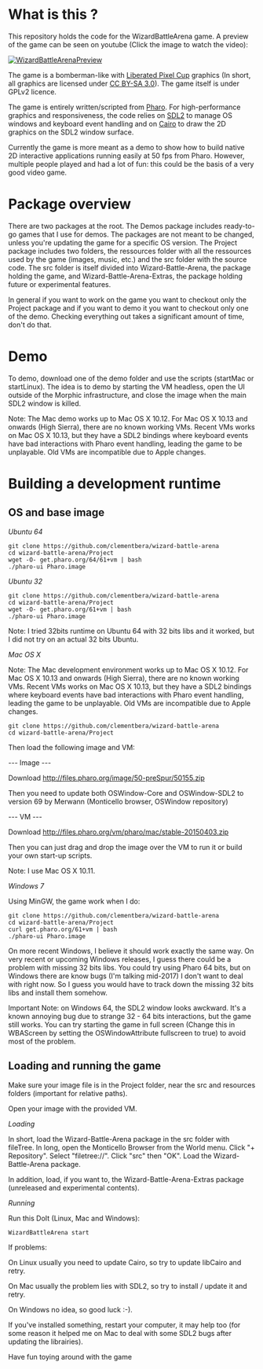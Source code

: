 # What is this ?

This repository holds the code for the WizardBattleArena game. A preview of the game can be seen on youtube (Click the image to watch the video):

[![WizardBattleArenaPreview](https://img.youtube.com/vi/srPdFgbyS6s/0.jpg)](https://www.youtube.com/watch?v=srPdFgbyS6s)

The game is a bomberman-like with [Liberated Pixel Cup](http://lpc.opengameart.org/) graphics (In short, all graphics are licensed under [CC BY-SA 3.0](https://creativecommons.org/licenses/by-sa/3.0/)). The game itself is under GPLv2 licence. 

The game is entirely written/scripted from [Pharo](https://pharo.org/). For high-performance graphics and responsiveness, the code relies on [SDL2](https://www.libsdl.org/download-2.0.php) to manage OS windows and keyboard event handling and on [Cairo](https://www.cairographics.org/) to draw the 2D graphics on the SDL2 window surface.

Currently the game is more meant as a demo to show how to build native 2D interactive applications running easily at 50 fps from Pharo. However, multiple people played and had a lot of fun: this could be the basis of a very good video game.

# Package overview

There are two packages at the root. The Demos package includes ready-to-go games that I use for demos. The packages are not meant to be changed, unless you're updating the game for a specific OS version. The Project package includes two folders, the ressources folder with all the ressources used by the game (images, music, etc.) and the src folder with the source code. The src folder is itself divided into Wizard-Battle-Arena, the package holding the game, and Wizard-Battle-Arena-Extras, the package holding future or experimental features.

In general if you want to work on the game you want to checkout only the Project package and if you want to demo it you want to checkout only one of the demo. Checking everything out takes a significant amount of time, don't do that.

# Demo

To demo, download one of the demo folder and use the scripts (startMac or startLinux). The idea is to demo by starting the VM headless, open the UI outside of the Morphic infrastructure, and close the image when the main SDL2 window is killed.

Note: The Mac demo works up to Mac OS X 10.12. For Mac OS X 10.13 and onwards (High Sierra), there are no known working VMs. Recent VMs works on Mac OS X 10.13, but they have a SDL2 bindings where keyboard events have bad interactions with Pharo event handling, leading the game to be unplayable. Old VMs are incompatible due to Apple changes.

# Building a development runtime

## OS and base image

*Ubuntu 64*

	git clone https://github.com/clementbera/wizard-battle-arena
	cd wizard-battle-arena/Project
	wget -O- get.pharo.org/64/61+vm | bash
	./pharo-ui Pharo.image

*Ubuntu 32*

	git clone https://github.com/clementbera/wizard-battle-arena
	cd wizard-battle-arena/Project
	wget -O- get.pharo.org/61+vm | bash
	./pharo-ui Pharo.image
	
Note: I tried 32bits runtime on Ubuntu 64 with 32 bits libs and it worked, but I did not try on an actual 32 bits Ubuntu.

*Mac OS X*

Note: The Mac development environment works up to Mac OS X 10.12. For Mac OS X 10.13 and onwards (High Sierra), there are no known working VMs. Recent VMs works on Mac OS X 10.13, but they have a SDL2 bindings where keyboard events have bad interactions with Pharo event handling, leading the game to be unplayable. Old VMs are incompatible due to Apple changes.

	git clone https://github.com/clementbera/wizard-battle-arena
	cd wizard-battle-arena/Project

Then load the following image and VM:

--- Image ---

Download http://files.pharo.org/image/50-preSpur/50155.zip

Then you need to update both OSWindow-Core and OSWindow-SDL2 to version 69 by Merwann (Monticello browser, OSWindow repository)

--- VM ---

Download http://files.pharo.org/vm/pharo/mac/stable-20150403.zip

Then you can just drag and drop the image over the VM to run it or build your own start-up scripts.

Note: I use Mac OS X 10.11.

*Windows 7*

Using MinGW, the game work when I do:

	git clone https://github.com/clementbera/wizard-battle-arena
	cd wizard-battle-arena/Project
	curl get.pharo.org/61+vm | bash
	./pharo-ui Pharo.image 

On more recent Windows, I believe it should work exactly the same way. On very recent or upcoming Windows releases, I guess there could be a problem with missing 32 bits libs. You could try using Pharo 64 bits, but on Windows there are know bugs (I'm talking mid-2017) I don't want to deal with right now. So I guess you would have to track down the missing 32 bits libs and install them somehow.

Important Note: on Windows 64, the SDL2 window looks awckward. It's a known annoying bug due to strange 32 - 64 bits interactions, but the game still works. You can try starting the game in full screen (Change this in WBAScreen by setting the OSWindowAttribute fullscreen to true) to avoid most of the problem.

## Loading and running the game

Make sure your image file is in the Project folder, near the src and resources folders (important for relative paths). 

Open your image with the provided VM.

*Loading*

In short, load the Wizard-Battle-Arena package in the src folder with fileTree. In long, open the Monticello Browser from the World menu. Click "+ Repository". Select "filetree://". Click "src" then "OK". Load the Wizard-Battle-Arena package.

In addition, load, if you want to, the Wizard-Battle-Arena-Extras package (unreleased and experimental contents).

*Running*

Run this DoIt (Linux, Mac and Windows):

	WizardBattleArena start

If problems:

On Linux usually you need to update Cairo, so try to update libCairo and retry.

On Mac usually the problem lies with SDL2, so try to install / update it and retry.

On Windows no idea, so good luck :-).

If you've installed something, restart your computer, it may help too (for some reason it helped me on Mac to deal with some SDL2 bugs after updating the librairies).

Have fun toying around with the game

